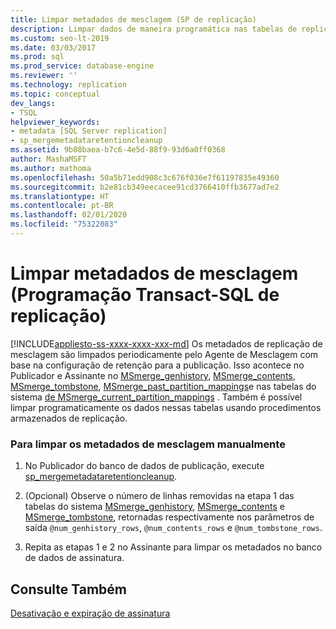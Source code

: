 ```yaml
---
title: Limpar metadados de mesclagem (SP de replicação)
description: Limpar dados de maneira programática nas tabelas de replicação de mesclagem usando procedimentos armazenados de replicação
ms.custom: seo-lt-2019
ms.date: 03/03/2017
ms.prod: sql
ms.prod_service: database-engine
ms.reviewer: ''
ms.technology: replication
ms.topic: conceptual
dev_langs:
- TSQL
helpviewer_keywords:
- metadata [SQL Server replication]
- sp_mergemetadataretentioncleanup
ms.assetid: 9b88baea-b7c6-4e5d-88f9-93d6a0ff0368
author: MashaMSFT
ms.author: mathoma
ms.openlocfilehash: 50a5b71edd908c3c676f036e7f61197835e49360
ms.sourcegitcommit: b2e81cb349eecacee91cd3766410ffb3677ad7e2
ms.translationtype: HT
ms.contentlocale: pt-BR
ms.lasthandoff: 02/01/2020
ms.locfileid: "75322083"
---
```

# <a name="clean-up-merge-metadata-replication-transact-sql-programming"></a>Limpar metadados de mesclagem (Programação Transact-SQL de replicação)
[!INCLUDE[appliesto-ss-xxxx-xxxx-xxx-md](../../../includes/appliesto-ss-xxxx-xxxx-xxx-md.md)]
  Os metadados de replicação de mesclagem são limpados periodicamente pelo Agente de Mesclagem com base na configuração de retenção para a publicação. Isso acontece no Publicador e Assinante no [MSmerge_genhistory](../../../relational-databases/system-tables/msmerge-genhistory-transact-sql.md), [MSmerge_contents](../../../relational-databases/system-tables/msmerge-contents-transact-sql.md), [MSmerge_tombstone](../../../relational-databases/system-tables/msmerge-tombstone-transact-sql.md), [MSmerge_past_partition_mappings](../../../relational-databases/system-tables/msmerge-past-partition-mappings-transact-sql.md)e nas tabelas do sistema [de MSmerge_current_partition_mappings](../../../relational-databases/system-tables/msmerge-current-partition-mappings.md) . Também é possível limpar programaticamente os dados nessas tabelas usando procedimentos armazenados de replicação.  
  
### <a name="to-manually-clean-up-merge-metadata"></a>Para limpar os metadados de mesclagem manualmente  
  
1.  No Publicador do banco de dados de publicação, execute [sp_mergemetadataretentioncleanup](../../../relational-databases/system-stored-procedures/sp-mergemetadataretentioncleanup-transact-sql.md).  
  
2.  (Opcional) Observe o número de linhas removidas na etapa 1 das tabelas do sistema [MSmerge_genhistory](../../../relational-databases/system-tables/msmerge-genhistory-transact-sql.md), [MSmerge_contents](../../../relational-databases/system-tables/msmerge-contents-transact-sql.md) e [MSmerge_tombstone](../../../relational-databases/system-tables/msmerge-tombstone-transact-sql.md), retornadas respectivamente nos parâmetros de saída `@num_genhistory_rows`, `@num_contents_rows` e `@num_tombstone_rows`.  
  
3.  Repita as etapas 1 e 2 no Assinante para limpar os metadados no banco de dados de assinatura.  
  
## <a name="see-also"></a>Consulte Também  
 [Desativação e expiração de assinatura](../../../relational-databases/replication/subscription-expiration-and-deactivation.md)  
  
  
